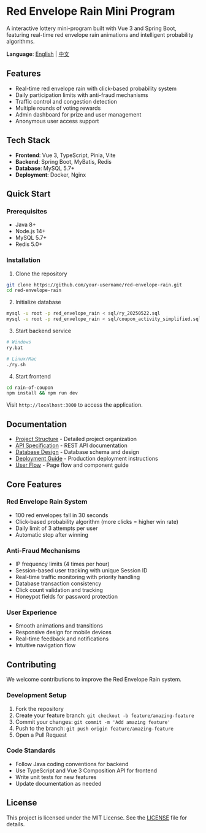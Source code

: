 # Red Envelope Rain Mini Program

A interactive lottery mini-program built with Vue 3 and Spring Boot, featuring real-time red envelope rain animations and intelligent probability algorithms.

**Language**: [English](./README.md) | [中文](./README.cn.md)

## Features

- Real-time red envelope rain with click-based probability system
- Daily participation limits with anti-fraud mechanisms
- Traffic control and congestion detection
- Multiple rounds of voting rewards
- Admin dashboard for prize and user management
- Anonymous user access support

## Tech Stack

- **Frontend**: Vue 3, TypeScript, Pinia, Vite
- **Backend**: Spring Boot, MyBatis, Redis
- **Database**: MySQL 5.7+
- **Deployment**: Docker, Nginx

## Quick Start

### Prerequisites

- Java 8+
- Node.js 14+
- MySQL 5.7+
- Redis 5.0+

### Installation

1. Clone the repository
```bash
git clone https://github.com/your-username/red-envelope-rain.git
cd red-envelope-rain
```

2. Initialize database
```bash
mysql -u root -p red_envelope_rain < sql/ry_20250522.sql
mysql -u root -p red_envelope_rain < sql/coupon_activity_simplified.sql
```

3. Start backend service
```bash
# Windows
ry.bat

# Linux/Mac
./ry.sh
```

4. Start frontend
```bash
cd rain-of-coupon
npm install && npm run dev
```

Visit `http://localhost:3000` to access the application.

## Documentation

- [Project Structure](./docs/project-structure.md) - Detailed project organization
- [API Specification](./docs/api-specification.md) - REST API documentation
- [Database Design](./docs/database-design.md) - Database schema and design
- [Deployment Guide](./docs/deployment-guide.md) - Production deployment instructions
- [User Flow](./docs/user-flow.md) - Page flow and component guide

## Core Features

### Red Envelope Rain System
- 100 red envelopes fall in 30 seconds
- Click-based probability algorithm (more clicks = higher win rate)
- Daily limit of 3 attempts per user
- Automatic stop after winning

### Anti-Fraud Mechanisms
- IP frequency limits (4 times per hour)
- Session-based user tracking with unique Session ID
- Real-time traffic monitoring with priority handling
- Database transaction consistency
- Click count validation and tracking
- Honeypot fields for password protection

### User Experience
- Smooth animations and transitions
- Responsive design for mobile devices
- Real-time feedback and notifications
- Intuitive navigation flow

## Contributing

We welcome contributions to improve the Red Envelope Rain system.

### Development Setup

1. Fork the repository
2. Create your feature branch: `git checkout -b feature/amazing-feature`
3. Commit your changes: `git commit -m 'Add amazing feature'`
4. Push to the branch: `git push origin feature/amazing-feature`
5. Open a Pull Request

### Code Standards

- Follow Java coding conventions for backend
- Use TypeScript and Vue 3 Composition API for frontend
- Write unit tests for new features
- Update documentation as needed

## License

This project is licensed under the MIT License. See the [LICENSE](./LICENSE) file for details.
